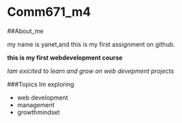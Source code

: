 # Comm671_m4

##About_me

my name is yanet,and this is my first assignment on github.

**this is my first webdevelopment course**

*Iam exicited to learn and grow on web devepment projects*

###Topics Im exploring 
- web development
- management
- growthmindset
